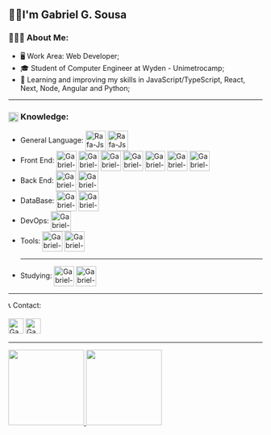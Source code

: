 <h2>👋🏼I'm Gabriel G. Sousa</h2>
<div>
<h3>
🧔🏼‍♂️ About Me:
</h3>
<ul>
<li>
🖥️   Work Area: Web Developer;
</li>
<li>
🎓   Student of Computer Engineer at Wyden - Unimetrocamp;
</li>
<li>
🔭   Learning and improving my skills in JavaScript/TypeScript, React, Next, Node, Angular and Python;
</li>
</ul>
</div>

<hr>
<div>
<h3>
<img align="center" alt="Rafa-Js" height="20" width="20" src="https://icongr.am/devicon/devicon-plain.svg?size=128&color=currentColor"><span> Knowledge:</span> 
</h3>
<ul>
<li>
General Language:
  <img align="center" alt="Rafa-Js" height="40" width="40" src="https://icongr.am/devicon/java-original.svg?size=128&color=currentColor">
  <img align="center" alt="Rafa-Js" height="40" width="40" src="https://icongr.am/devicon/python-original.svg?size=128&color=currentColor">
</li>
<li>
Front End: 
  <img align="center" alt="Gabriel-HTML5" height="40" width="40" src="https://icongr.am/devicon/html5-original-wordmark.svg?size=128&color=currentColor">
  <img align="center" alt="Gabriel-CSS3" height="40" width="40" src="https://icongr.am/devicon/css3-original-wordmark.svg?size=128&color=currentColor">
  <img align="center" alt="Gabriel-Js" height="40" width="40" src="https://icongr.am/devicon/javascript-original.svg?size=128&color=currentColor">
  <img align="center" alt="Gabriel-Ts" height="40" width="40" src="https://icongr.am/devicon/typescript-plain.svg?size=128&color=currentColor"> 
  <img align="center" alt="Gabriel-Angular" height="40" width="40" src="https://icongr.am/devicon/angularjs-original.svg?size=128&color=currentColor">
  <img align="center" alt="Gabriel-Jquery" height="40" width="40" src="https://icongr.am/devicon/jquery-original-wordmark.svg?size=128&color=dbadad">
   <img align="center" alt="Gabriel-Bootstrap" height="40" width="40" src="https://cdn.jsdelivr.net/gh/devicons/devicon/icons/bootstrap/bootstrap-original-wordmark.svg"/>
</li>
<li>
Back End:
  <img align="center" alt="Gabriel-PHP" height="40" width="40" src="https://icongr.am/devicon/php-original.svg?size=128&color=currentColor">
  <img align="center" alt="Gabriel-Django" height="40" width="40" src="https://icongr.am/devicon/django-original.svg?size=128&color=currentColor">
</li>
<li>
DataBase:
  <img align="center" alt="Gabriel-MySql" height="40" width="40" src="https://icongr.am/devicon/mysql-original-wordmark.svg?size=128&color=dbadad">
  <img align="center" alt="Gabriel-Postgresql" height="40" width="40" src="https://icongr.am/devicon/mysql-original-wordmark.svg?size=128&color=dbadad">
</li>
<li>
DevOps:
  <img align="center" alt="Gabriel-Git" height="40" width="40" src="https://cdn.jsdelivr.net/gh/devicons/devicon/icons/git/git-original.svg"/>  
</li>
<li>
Tools:
  <img align="center" alt="Gabriel-NPM" height="40" width="40" src="https://icongr.am/devicon/npm-original-wordmark.svg?size=128&color=dbadad">
  <img align="center" alt="Gabriel-VsCode" height="40" width="40" src="[https://cdn.jsdelivr.net/gh/devicons/devicon/icons/vscode/vscode-original-wordmark.svg"/>
</li>
  <hr>
<li>
Studying: 
  <img align="center" alt="Gabriel-HTML5" height="40" width="40" src="https://icongr.am/devicon/react-original-wordmark.svg?size=128&color=currentColor">
  <img align="center" alt="Gabriel-CSS3" height="40" width="40" src="https://icongr.am/devicon/nodejs-original.svg?size=128&color=currentColor">
</li>
</ul>
</h3>
</div>
<hr>
<div>
📞 Contact:
<br>
<br>
<a href="mailto:gabriel@multcont.com"><img alt="Gabriel-Linkedin" height="30" width="30" src="https://icongr.am/fontawesome/envelope-square.svg?size=128&color=ffffff"/></a>
<a href="https://www.linkedin.com/in/gabrielgsousa/">
  <img alt="Gabriel-Linkedin" height="30" width="30" src="https://cdn.jsdelivr.net/gh/devicons/devicon/icons/linkedin/linkedin-original.svg"/>
</a>
</div>
<hr>
<div>
  <a href="https://github.com/GSousaGabriel">
  <img height="150em" src="https://github-readme-stats.vercel.app/api?username=GSousaGabriel&show_icons=true&theme=dracula&include_all_commits=true&count_private=true"/>
  <img height="150em" src="https://github-readme-stats.vercel.app/api/top-langs/?username=GSousaGabriel&layout=compact&langs_count=7&theme=dracula"/>
</div>
